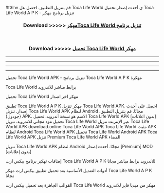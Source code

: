 #t3lhv قم بتنزيل التطبيق. احصل عل Toca Life World  ى أحدث إصدار.تحميل Toca Life World  A P K - تنزيل برنامج مهكر



<div align="center">
<h3>Download >>>>> <a href="https://ar-sites.web.app/?ar= Toca Life World ">مهكرToca Life World  تنزيل برنامج</a></h3><br>

<h3>Download >>>>> <a href="https://ar-sites.web.app/?ar= Toca Life World ">تحميل Toca Life World  مهكر</a></h3>
</div>


----------------------------------------------------------

----------------------------------------------------------

----------------------------------------------------------

----------------------------------------------------------


تحميل Toca Life World  APK - تنزيل برنامج Toca Life World  A P K مهكرة

Toca Life World  برابط مباشر للاندرويد

تحميل Toca Life World  مهكر اخر اصدار

تطبيق Toca Life World  A P K مهكر
تنزيل Toca Life World  APK. احصل على أحدث إصدار.
تنزيل Toca Life World  APK لنظام Android مجانًا.
قم بتنزيل التطبيق. {جودول} APK. الاسم هو نسخة أندرويد.
تحميل Toca Life World  APK [بدون اعلانات]
تحميل مود مجاني للاندرويد.
تنزيل Toca Life World  عبر الإنترنت
تنزيل Toca Life World  APK
download.online Toca Life World  APK
Toca Life World  مثبت APK لنظام Android
Toca Life World  APK
تحميل Toca Life World  Android APK
Toca Life World  APK تنزيل Premium
Toca Life World  APK الفضاء

تنزيل Toca Life World  APK لنظام Android مجانًا. أحدث إصدار [Premium] MOD [بدون إعلانات]

إضافات تهكير برنامج بيكس ارت Toca Life World  A P K للاندرويد برابط مباشر مجانا

أدوات التعديل الأساسية بعد تحميل تطبيق بيكس ارت مهكر Toca Life World  A P K مجانا

القوالب الجاهزة بعد تحميل بيكس ارت Toca Life World  مهكر من ميديا فاير للاندرويد



